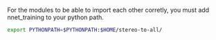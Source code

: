 For the modules to be able to import each other corretly, you must add nnet_training to your python path.

```bash
export PYTHONPATH=$PYTHONPATH:$HOME/stereo-to-all/
```